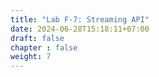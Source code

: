 ```yaml
---
title: "Lab F-7: Streaming API"
date: 2024-06-28T15:18:11+07:00
draft: false
chapter : false
weight: 7
---
```



